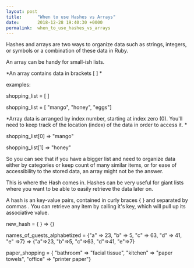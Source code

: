 ```yaml
---
layout: post
title:      "When to use Hashes vs Arrays"
date:       2018-12-28 19:40:30 +0000
permalink:  when_to_use_hashes_vs_arrays
---
```



Hashes and arrays are two ways to organize data such as strings, integers, or symbols or a combination of these data in Ruby.

An array can be handy for small-ish lists.

*An array contains data in brackets [ ] *

examples:  

shopping_list = [ ]

shopping_list = [ "mango", "honey", "eggs"]   

*Array data is arranged by index number, starting at index zero (0).  You'll need to keep track of the location (index) of the data in order to access it.  *

shopping_list[0]
=> "mango"

shopping_list[1]
=> "honey"

So you can see that if you have a bigger list and need to organize data either by categories or keep count of many similar items, or for ease of accessibility to the stored data, an array might not be the answer. 

This is where the Hash comes in.  Hashes can be very useful for giant lists where you want to be able to easily retrieve the data later on.    

A hash is an  key-value pairs, contained in curly braces { } and separated by commas . You can retrieve any item by calling it's key, which will pull up its associative value.

new_hash = { }
=> {}

names_of_guests_alphabetized = {"a" => 23, "b" => 5, "c" => 63, "d" => 41, "e" =>7}
=> {"a"=>23, "b"=>5, "c"=>63, "d"=>41, "e"=>7}

paper_shopping = { "bathroom" => "facial tissue", "kitchen" => "paper towels", "office" => "printer paper"}






